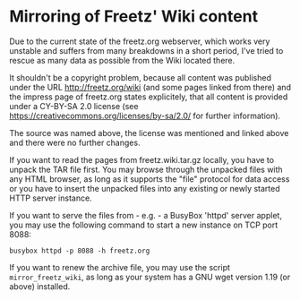 # Mirroring of Freetz' Wiki content

Due to the current state of the freetz.org webserver, which works very unstable and suffers from many breakdowns in a short period, I've tried to rescue as many data as possible from the Wiki located there.

It shouldn't be a copyright problem, because all content was published under the URL http://freetz.org/wiki (and some pages linked from there) and the impress page of freetz.org states explicitely, that all content is provided under a CY-BY-SA 2.0 license (see https://creativecommons.org/licenses/by-sa/2.0/ for further information).

The source was named above, the license was mentioned and linked above and there were no further changes.

If you want to read the pages from freetz.wiki.tar.gz locally, you have to unpack the TAR file first. You may browse through the unpacked files with any HTML browser, as long as it supports the "file" protocol for data access or you have to insert the unpacked files into any existing or newly started HTTP server instance.

If you want to serve the files from - e.g. - a BusyBox 'httpd' server applet, you may use the following command to start a new instance on TCP port 8088:

```
busybox httpd -p 8088 -h freetz.org
```

If you want to renew the archive file, you may use the script ```mirror_freetz_wiki```, as long as your system has a GNU wget version 1.19 (or above) installed.
